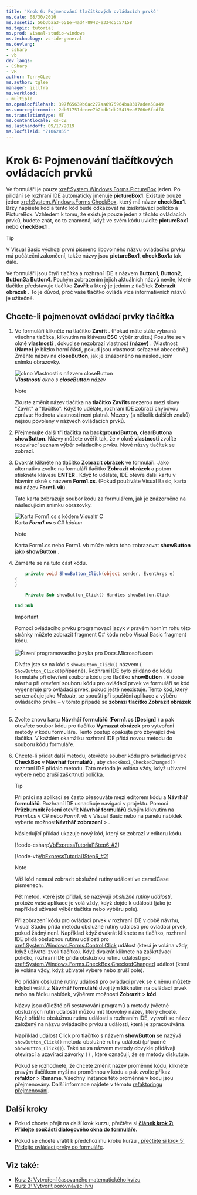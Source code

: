 ```yaml
---
title: 'Krok 6: Pojmenování tlačítkových ovládacích prvků'
ms.date: 08/30/2016
ms.assetid: 56b3baa3-651e-4ad4-8942-e334c5c57158
ms.topic: tutorial
ms.prod: visual-studio-windows
ms.technology: vs-ide-general
ms.devlang:
- csharp
- vb
dev_langs:
- CSharp
- VB
author: TerryGLee
ms.author: tglee
manager: jillfra
ms.workload:
- multiple
ms.openlocfilehash: 397f65639b6ac277aa6975964ba8317adea58a49
ms.sourcegitcommit: 2db01751deeee7b2bdb1db25419ea6706e6fcdf8
ms.translationtype: MT
ms.contentlocale: cs-CZ
ms.lasthandoff: 09/17/2019
ms.locfileid: "71062855"
---
```

# <a name="step-6-name-your-button-controls"></a>Krok 6: Pojmenování tlačítkových ovládacích prvků

Ve formuláři je pouze <xref:System.Windows.Forms.PictureBox> jeden. Po přidání se rozhraní IDE automaticky jmenuje **pictureBox1**. Existuje pouze jeden <xref:System.Windows.Forms.CheckBox>, který má název **checkBox1**. Brzy napíšete kód a tento kód bude odkazovat na zaškrtávací políčko a PictureBox. Vzhledem k tomu, že existuje pouze jeden z těchto ovládacích prvků, budete znát, co to znamená, když ve svém kódu uvidíte **pictureBox1** nebo **checkBox1** .

> [!TIP]
> V Visual Basic výchozí první písmeno libovolného názvu ovládacího prvku má počáteční zakončení, takže názvy jsou **pictureBox1**, **checkBox1**a tak dále.

Ve formuláři jsou čtyři tlačítka a rozhraní IDE s názvem **Button1**, **Button2**, **Button3**a **Button4**. Pouhým zobrazením jejich aktuálních názvů nevíte, které tlačítko představuje tlačítko **Zavřít** a který je jedním z tlačítek **Zobrazit obrázek** . To je důvod, proč vaše tlačítko ovládá více informativních názvů je užitečné.

## <a name="to-name-your-button-controls"></a>Chcete-li pojmenovat ovládací prvky tlačítka

1. Ve formuláři klikněte na tlačítko **Zavřít** . (Pokud máte stále vybraná všechna tlačítka, kliknutím na klávesu **ESC** výběr zrušte.) Posuňte se v okně **vlastnosti** , dokud se nezobrazí vlastnost **(název)** . (Vlastnost **(Name)** je blízko horní části, pokud jsou vlastnosti seřazené abecedně.) Změňte název na **closeButton**, jak je znázorněno na následujícím snímku obrazovky.

    ![okno Vlastnosti s názvem closeButton](../ide/media/express_setnameproperty.png)<br>***Vlastnosti*** *okno s* ***closeButton*** *název*

    > [!NOTE]
    > Zkuste změnit název tlačítka na **tlačítko Zavřít**s mezerou mezi slovy "Zavřít" a "tlačítko". Když to uděláte, rozhraní IDE zobrazí chybovou zprávu: Hodnota vlastnosti není platná. Mezery (a několik dalších znaků) nejsou povoleny v názvech ovládacích prvků.

1. Přejmenujte další tři tlačítka na **backgroundButton**, **clearButton**a **showButton**.
Názvy můžete ověřit tak, že v okně **vlastnosti** zvolíte rozevírací seznam výběr ovládacího prvku. Nové názvy tlačítek se zobrazí.

1. Dvakrát klikněte na tlačítko **Zobrazit obrázek** ve formuláři. Jako alternativu zvolte na formuláři tlačítko **Zobrazit obrázek** a potom stiskněte klávesu **ENTER** . Když to uděláte, IDE otevře další kartu v hlavním okně s názvem **Form1.cs**. (Pokud používáte Visual Basic, karta má název **Form1. vb**).

   Tato karta zobrazuje soubor kódu za formulářem, jak je znázorněno na následujícím snímku obrazovky.

    ![Karta Form1.cs s kódem Visual&#35; C](../ide/media/express_showbuttoncode.png)<br>
Karta ***Form1.cs*** *s C# kódem*

    > [!NOTE]
    > Karta Form1.cs nebo Form1. vb může místo toho zobrazovat **showButton** jako **showButton** .

1. Zaměřte se na tuto část kódu.

    ```csharp
        private void ShowButton_Click(object sender, EventArgs e)
    {
    }
    ```

    ```vb
        Private Sub showButton_Click() Handles showButton.Click

    End Sub
    ```

   > [!IMPORTANT]
   > Pomocí ovládacího prvku programovací jazyk v pravém horním rohu této stránky můžete zobrazit fragment C# kódu nebo Visual Basic fragment kódu.<br><br>![Řízení programovacího jazyka pro Docs.Microsoft.com](../ide/media/docs-programming-language-control.png)

   Díváte jste se na kód s `showButton_Click()` názvem ( `ShowButton_Click()`případně). Rozhraní IDE bylo přidáno do kódu formuláře při otevření souboru kódu pro tlačítko **showButton** . V době návrhu při otevření souboru kódu pro ovládací prvek ve formuláři se kód vygeneruje pro ovládací prvek, pokud ještě neexistuje. Tento kód, který se označuje jako *Metoda*, se spouští při spuštění aplikace a výběru ovládacího prvku – v tomto případě se **zobrazí tlačítko Zobrazit obrázek** .

1. Zvolte znovu kartu **Návrhář formulářů** (**Form1.cs [Design]** ) a pak otevřete soubor kódu pro tlačítko **Vymazat obrázek** pro vytvoření metody v kódu formuláře. Tento postup opakujte pro zbývající dvě tlačítka. V každém okamžiku rozhraní IDE přidá novou metodu do souboru kódu formuláře.

1. Chcete-li přidat další metodu, otevřete soubor kódu pro ovládací prvek **CheckBox** v **Návrhář formulářů** , aby `checkBox1_CheckedChanged()` rozhraní IDE přidalo metodu. Tato metoda je volána vždy, když uživatel vybere nebo zruší zaškrtnutí políčka.

   > [!TIP]
   > Při práci na aplikaci se často přesouváte mezi editorem kódu a **Návrhář formulářů**. Rozhraní IDE usnadňuje navigaci v projektu. Pomocí **Průzkumník řešení** otevřít **Návrhář formulářů** dvojím kliknutím na *Form1.cs* v C# nebo *Form1. vb* v Visual Basic nebo na panelu nabídek vyberte možnost**Návrhář** **zobrazení** > .

    Následující příklad ukazuje nový kód, který se zobrazí v editoru kódu.

    [!code-csharp[VbExpressTutorial1Step6_#2](../ide/codesnippet/CSharp/step-6-name-your-button-controls_2.cs)]

    [!code-vb[VbExpressTutorial1Step6_#2](../ide/codesnippet/VisualBasic/step-6-name-your-button-controls_2.vb)]

    > [!NOTE]
    > Váš kód nemusí zobrazit obslužné rutiny událostí ve camelCase písmenech.

    Pět metod, které jste přidali, se nazývají *obslužné rutiny událostí*, protože vaše aplikace je volá vždy, když dojde k události (jako je například uživatel výběr tlačítka nebo výběru pole).

    Při zobrazení kódu pro ovládací prvek v rozhraní IDE v době návrhu, Visual Studio přidá metodu obslužné rutiny události pro ovládací prvek, pokud žádný není. Například když dvakrát kliknete na tlačítko, rozhraní IDE přidá obslužnou rutinu události pro <xref:System.Windows.Forms.Control.Click> událost (která je volána vždy, když uživatel zvolí tlačítko). Když dvakrát kliknete na zaškrtávací políčko, rozhraní IDE přidá obslužnou rutinu události pro <xref:System.Windows.Forms.CheckBox.CheckedChanged> událost (která je volána vždy, když uživatel vybere nebo zruší pole).

    Po přidání obslužné rutiny události pro ovládací prvek se k němu můžete kdykoli vrátit z **Návrhář formulářů** dvojitým kliknutím na ovládací prvek nebo na řádku nabídek, výběrem možnosti **Zobrazit** > **kód**.

    Názvy jsou důležité při sestavování programů a metody (včetně obslužných rutin událostí) můžou mít libovolný název, který chcete. Když přidáte obslužnou rutinu události s rozhraním IDE, vytvoří se název založený na názvu ovládacího prvku a události, která je zpracovávána.

    Například událost Click pro tlačítko s názvem **showButton** se nazývá `showButton_Click()` metoda obslužné rutiny události (případně `ShowButton_Click()`). Také se za názvem metody obvykle přidávají otevírací a uzavírací závorky `()` , které označují, že se metody diskutuje.

    Pokud se rozhodnete, že chcete změnit název proměnné kódu, klikněte pravým tlačítkem myši na proměnnou v kódu a pak zvolte příkaz **refaktor** > **Rename**. Všechny instance této proměnné v kódu jsou přejmenovány. Další informace najdete v tématu [refaktoringu přejmenování](../ide/reference/rename.md).

## <a name="next-steps"></a>Další kroky

* Pokud chcete přejít na další krok kurzu, přečtěte si  **[článek krok 7: Přidejte součásti dialogového okna do formuláře](../ide/step-7-add-dialog-components-to-your-form.md).**

* Pokud se chcete vrátit k předchozímu kroku kurzu [, přečtěte si krok 5: Přidejte ovládací prvky do formuláře](../ide/step-5-add-controls-to-your-form.md).

## <a name="see-also"></a>Viz také:

* [Kurz 2: Vytvoření časovaného matematického kvízu](tutorial-2-create-a-timed-math-quiz.md)
* [Kurz 3: Vytvořit porovnávací hru](tutorial-3-create-a-matching-game.md)
